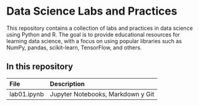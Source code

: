 # Data Science Labs and Practices

This repository contains a collection of labs and practices in data science using Python and R. The goal is to provide educational resources for learning data science, with a focus on using popular libraries such as NumPy, pandas, scikit-learn, TensorFlow, and others.

## In this repository

|File |Description|
|:----|:----|
|lab01.ipynb|Jupyter Notebooks, Markdown y Git|